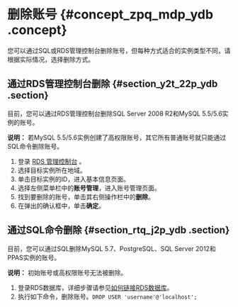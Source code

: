 # 删除账号 {#concept_zpq_mdp_ydb .concept}

您可以通过SQL或RDS管理控制台删除账号，但每种方式适合的实例类型不同，请根据实际情况，选择删除方式。

## 通过RDS管理控制台删除 {#section_y2t_22p_ydb .section}

目前，您可以通过RDS管理控制台删除SQL Server 2008 R2和MySQL 5.5/5.6实例的账号。

**说明：** 若MySQL 5.5/5.6实例创建了高权限账号，其它所有普通账号就只能通过SQL命令删除账号。

1.  登录 [RDS 管理控制台](https://rds.console.aliyun.com/) 。
2.  选择目标实例所在地域。
3.  单击目标实例的ID，进入基本信息页面。
4.  选择左侧菜单栏中的**账号管理**，进入账号管理页面。
5.  找到要删除的账号，单击其右侧操作栏中的**删除**。
6.  在弹出的确认框中，单击**确定**。

## 通过SQL命令删除 {#section_rtq_j2p_ydb .section}

目前，您可以通过SQL删除MySQL 5.7、PostgreSQL、SQL Server 2012和PPAS实例的账号。

**说明：** 初始账号或高权限账号无法被删除。

1.  登录RDS数据库，详细步骤请参见[如何链接RDS数据库](https://www.alibabacloud.com/help/zh/doc-detail/41843.htm)。
2.  执行如下命令，删除账号。`DROP USER 'username'@'localhost';`


